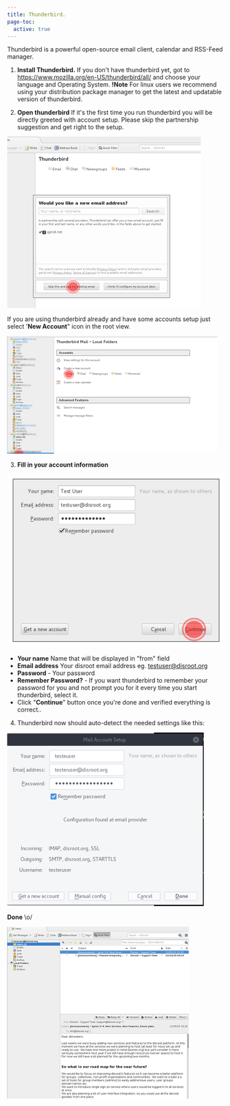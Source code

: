 ```yaml
---
title: Thunderbird.
page-toc:
  active: true
---
```

Thunderbird is a powerful open-source email client, calendar and RSS-Feed manager.

1. **Install Thunderbird.**
If you don't have thunderbird yet, got to  https://www.mozilla.org/en-US/thunderbird/all/ and choose your language and Operating System.
**!Note** For linux users we recommend using your distribution package manager to get the latest and updatable version of thunderbird.

2. **Open thunderbird**
If it's the first time you run thunderbird you will be directly greeted with account setup. Please skip the partnership suggestion and get right to the setup.

![](en/thunderbird_setup1.png)

If you  are using thunderbird already and have some accounts setup just select '**New Account**" icon in the root view.

![](en/thunderbird_setup2.png)

3. **Fill in your account information**

![](en/thunderbird_setup3.png)

 - **Your name** Name that will be displayed in "from" field
 - **Email address** Your disroot email address eg. testuser@disroot.org
 - **Password** - Your password
 - **Remember Password?** - If you want thunderbird to remember your password for you and not prompt you for it every time you start thunderbird, select it.
 - Click "**Continue**" button once you're done and verified everything is correct..<p>

4. Thunderbird now should auto-detect the needed settings like this:

![](en/thunderbird_setup4.png)

**Done** \o/

![](en/thunderbird_setup5.png)
